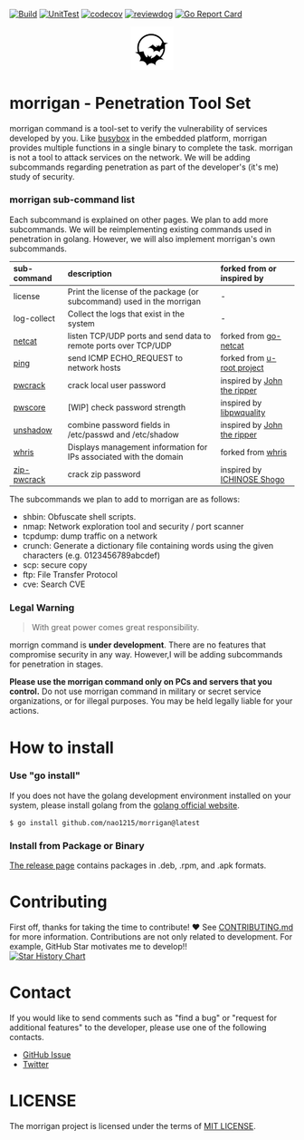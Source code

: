 [![Build](https://github.com/nao1215/morrigan/actions/workflows/build.yml/badge.svg)](https://github.com/nao1215/morrigan/actions/workflows/build.yml)
[![UnitTest](https://github.com/nao1215/morrigan/actions/workflows/unit_test.yml/badge.svg)](https://github.com/nao1215/morrigan/actions/workflows/unit_test.yml)
[![codecov](https://codecov.io/gh/nao1215/morrigan/branch/main/graph/badge.svg?token=AGqQgVDcL1)](https://codecov.io/gh/nao1215/morrigan)
[![reviewdog](https://github.com/nao1215/morrigan/actions/workflows/reviewdog.yml/badge.svg)](https://github.com/nao1215/morrigan/actions/workflows/reviewdog.yml)
[![Go Report Card](https://goreportcard.com/badge/github.com/nao1215/morrigan)](https://goreportcard.com/report/github.com/nao1215/morrigan)
<div align="center">
<img src="docs/img/morrigan_logo.jpg" width="15%">
</div>

# morrigan - Penetration Tool Set
morrigan command is a tool-set to verify the vulnerability of services developed by you. Like [busybox](https://busybox.net) in the embedded platform, morrigan provides multiple functions in a single binary to complete the task. morrigan is not a tool to attack services on the network. We will be adding subcommands regarding penetration as part of the developer's (it's me) study of security.  
  
### **morrigan sub-command list**
Each subcommand is explained on other pages. We plan to add more subcommands. We will be reimplementing existing commands used in penetration in golang. However, we will also implement morrigan's own subcommands.
  
|sub-command | description |forked from or inspired by|
|:--|:--|:--|
|license|Print the license of the package (or subcommand) used in the morrigan|-|
|log-collect|Collect the logs that exist in the system| - |
|[netcat](./docs/netcat.md)| listen TCP/UDP ports and send data to remote ports over TCP/UDP|forked from [go-netcat](https://github.com/vfedoroff/go-netcat)|
|[ping](./docs/ping.md)|send ICMP ECHO_REQUEST to network hosts|forked from [u-root project](https://github.com/u-root/u-root)|
|[pwcrack](./docs/pwcrack.md)| crack local user password|inspired by [John the ripper](https://www.openwall.com/john/)|
|[pwscore](./docs/pwscore.md)| [WIP] check password strength|inspired by [libpwquality](https://github.com/libpwquality/libpwquality)|
|[unshadow](./docs/unshadow.md)| combine password fields in /etc/passwd and /etc/shadow|inspired by [John the ripper](https://www.openwall.com/john/)|
|[whris](./docs/whris.md)|Displays management information for IPs associated with the domain|forked from [whris](https://github.com/harakeishi/whris)|
|[zip-pwcrack](./docs/zip-pwcrack.md)|crack zip password|inspired by [ICHINOSE Shogo](https://github.com/shogo82148)|  
  
The subcommands we plan to add to morrigan are as follows:
- shbin: Obfuscate shell scripts.
- nmap: Network exploration tool and security / port scanner
- tcpdump: dump traffic on a network
- crunch: Generate a dictionary file containing words using the given characters (e.g. 0123456789abcdef)
- scp: secure copy
- ftp: File Transfer Protocol
- cve: Search CVE
  
### **Legal Warning**
> With great power comes great responsibility.

morrign command is **under development**. There are no features that compromise security in any way. However,I will be adding subcommands for penetration in stages.  

**Please use the morrigan command only on PCs and servers that you control.** Do not use morrigan command in military or secret service organizations, or for illegal purposes. You may be held legally liable for your actions.  


# How to install
### Use "go install"
If you does not have the golang development environment installed on your system, please install golang from the [golang official website](https://go.dev/doc/install).
```
$ go install github.com/nao1215/morrigan@latest
```

### Install from Package or Binary
[The release page](https://github.com/nao1215/morrigan/releases) contains packages in .deb, .rpm, and .apk formats.


# Contributing
First off, thanks for taking the time to contribute! ❤️  See [CONTRIBUTING.md](./CONTRIBUTING.md) for more information.
Contributions are not only related to development. For example, GitHub Star motivates me to develop!!  
[![Star History Chart](https://api.star-history.com/svg?repos=nao1215/morrigan&type=Date)](https://star-history.com/#nao1215/morrigan&Date)

# Contact
If you would like to send comments such as "find a bug" or "request for additional features" to the developer, please use one of the following contacts.

- [GitHub Issue](https://github.com/nao1215/morrigan/issues)
- [Twitter](https://twitter.com/morrigan_pt)

# LICENSE
The morrigan project is licensed under the terms of [MIT LICENSE](./LICENSE).